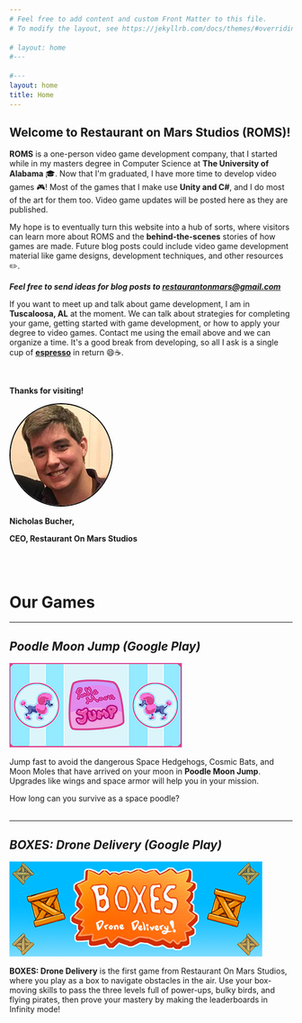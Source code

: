 ```yaml
---
# Feel free to add content and custom Front Matter to this file.
# To modify the layout, see https://jekyllrb.com/docs/themes/#overriding-theme-defaults

# layout: home
#---

#---
layout: home
title: Home
---
```












## Welcome to <!-- the website of --> Restaurant on Mars Studios (ROMS)!

**ROMS** is a one-person video game development company, that I started while in my masters degree in Computer Science at **The University of Alabama** 🎓. Now that I'm graduated, I have more time to develop video games 🎮! Most of the games that I make use **Unity and C#**, and I do most of the art for them too. Video game updates will be posted here as they are published.


My hope is to eventually turn this website into a hub of sorts, where visitors can learn more about ROMS and the **behind-the-scenes** stories of how games are made. Future blog posts could include video game development material like game designs, development techniques, and other resources ✏️. 


***Feel free to send ideas for blog posts to [restaurantonmars@gmail.com](restaurantonmars@gmail.com)***

<!-- ### Social Media

New blog posts will be announced through social media:

* [Facebook](https://www.facebook.com/ROMStudios) 
* [Twitter](https://twitter.com/rom_studios?lang=en) 
* [LinkedIn](https://www.linkedin.com/company/restaurant-on-mars-studios/) 
* [Instagram](https://www.instagram.com/restaurantonmarsstudios/) 
-->



If you want to meet up and talk about game development, I am in **Tuscaloosa, AL** at the moment. We can talk about strategies for completing your game, getting started with game development, or how to apply your degree to video games. Contact me using the email above and we can organize a time. It's a good break from developing, so all I ask is a single cup of **<a href="https://ko-fi.com/romstudios" target='_blank'>espresso</a>** in return 😄☕.

<br>

**Thanks for visiting!**  

<img src="/site-assets/profile.jpg" style="
    border-radius: 200px;
    padding: 0px;
    border: 2px solid black;" alt="profile">

**Nicholas Bucher,**   

**CEO, Restaurant On Mars Studios**





<br>
<br>

# Our Games

<hr>

## _Poodle Moon Jump (Google Play)_   
<!-- <a href="https://play.google.com/store/apps/details?id=com.RestaurantOnMarsStudios.BOXESDroneDelivery&hl=en_US_" >
    <img src="\custom-theme-images/BoxesLogo-long.png" style="margin-bottom:10px;"/>
</a>   -->

[![Poodle Moon Jump](\site-assets/feature-graphic-(small-for-email).png)](https://play.google.com/store/apps/details?id=com.RestaurantOnMarsStudios.PoodleMioonJump)  

Jump fast to avoid the dangerous Space Hedgehogs, Cosmic Bats, and Moon Moles that have arrived on your moon in **Poodle Moon Jump**. Upgrades like wings and space armor will help you in your mission.   


How long can you survive as a space poodle?   
<br>

--- 

## _BOXES: Drone Delivery (Google Play)_   
<!-- <a href="https://play.google.com/store/apps/details?id=com.RestaurantOnMarsStudios.BOXESDroneDelivery&hl=en_US_" >
    <img src="\custom-theme-images/BoxesLogo-long.png" style="margin-bottom:10px;"/>
</a>   -->

[![BOXES: Drone Delivery](\site-assets/BoxesLogo-long.png)](https://play.google.com/store/apps/details?id=com.RestaurantOnMarsStudios.BOXESDroneDelivery&hl=en_US_)  


**BOXES: Drone Delivery** is the first game from Restaurant On Mars Studios, where you play as a box to navigate obstacles in the air. Use your box-moving skills to pass the three levels full of power-ups, bulky birds, and flying pirates, then prove your mastery by making the leaderboards in Infinity mode!